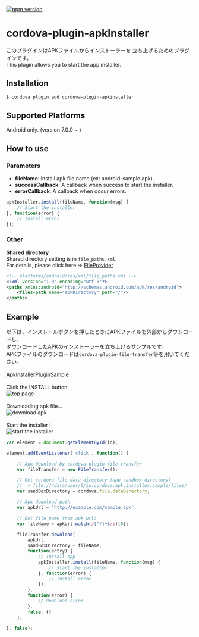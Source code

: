 [![npm version](https://badge.fury.io/js/cordova-plugin-apkinstaller.svg)](https://badge.fury.io/js/cordova-plugin-apkinstaller)

# cordova-plugin-apkInstaller

このプラグインはAPKファイルからインストーラーを
立ち上げるためのプラグインです。<br>
This plugin allows you to start the app installer.<br>

## Installation

```bash
$ cordova plugin add cordova-plugin-apkinstaller
```

## Supported Platforms
Android only. (version 7.0.0 ~ )

## How to use
### Parameters
* **fileName**: install apk file name (ex: android-sample.apk)
* **successCallback**: A callback when success to start the installer.
* **errorCallback**: A callback when occur errors.

```js
apkInstaller.install(fileName, function(msg) {
    // Start the installer
}, function(error) {
    // Install error
});
```

### Other
**Shared directory**<br>
Shared directory setting is in `file_paths.xml`.<br>
For details, please click here => [FileProvider](https://developer.android.com/reference/android/support/v4/content/FileProvider.html)

```xml
<!-- platforms/android/res/xml/file_paths.xml -->
<?xml version="1.0" encoding="utf-8"?>
<paths xmlns:android="http://schemas.android.com/apk/res/android">
    <files-path name="apkDirectory" path="/"/>
</paths>
```

## Example
以下は、インストールボタンを押したときにAPKファイルを外部からダウンロードし、<br>
ダウンロードしたAPKのインストーラーを立ち上げるサンプルです。<br>
APKファイルのダウンロードは`cordova-plugin-file-transfer`等を用いてください。<br>
<br>
[ApkInstallerPluginSample](https://github.com/cigalecigales/ApkInstallerPluginSample)
<br>
<br>
Click the INSTALL button.<br>
![top page](https://github.com/cigalecigales/cordova-plugin-apkInstaller/wiki/images/image01.png)
<br>
<br>
Downloading apk file...<br>
![download apk](https://github.com/cigalecigales/cordova-plugin-apkInstaller/wiki/images/image02.png)
<br>
<br>
Start the installer !<br>
![start the installer](https://github.com/cigalecigales/cordova-plugin-apkInstaller/wiki/images/image04.png)

```js
var element = document.getElementById(id);

element.addEventListener('click', function() {

    // Apk download by cordova-plugin-file-transfer
    var fileTransfer = new FileTransfer();

    // Get cordova file data directory (app sandbox directory)
    //  > file:///data/user/0/io.cordova.apk.installer.sample/files/
    var sandBoxDirectory = cordova.file.dataDirectory;

    // Apk download path
    var apkUrl = 'http://example.com/sample.apk';

    // Get file name from apk url;
    var fileName = apkUrl.match(/[^/]+$/i)[0];

    fileTransfer.download(
        apkUrl,
        sandBoxDirectory + fileName,
        function(entry) {
            // Install app
            apkInstaller.install(fileName, function(msg) {
                // Start the installer
            }, function(error) {
                // Install error
            });
        },
        function(error) {
            // Download error
        },
        false, {}
    );

}, false);
```
